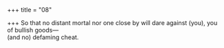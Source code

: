 +++
title = "08"

+++
So that no distant mortal nor one close by will dare against (you), you  of bullish goods—  
(and no) defaming cheat.  